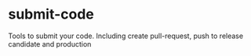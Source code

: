 # submit-code
Tools to submit your code. Including create pull-request, push to release candidate and production
